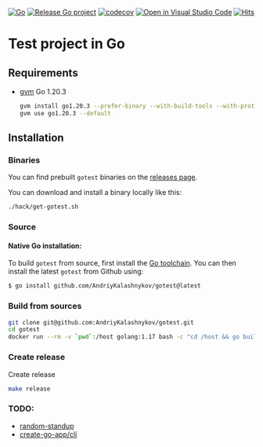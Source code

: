 [![Go](https://github.com/AndriyKalashnykov/gotest/actions/workflows/ci.yml/badge.svg)](https://github.com/AndriyKalashnykov/gotest/actions/workflows/ci.yml)
[![Release Go project](https://github.com/AndriyKalashnykov/gotest/actions/workflows/release.yml/badge.svg)](https://github.com/AndriyKalashnykov/gotest/actions/workflows/release.yml)
[![codecov](https://codecov.io/gh/AndriyKalashnykov/gotest/branch/master/graph/badge.svg?token=Q12E11KJ74)](https://codecov.io/gh/AndriyKalashnykov/gotest)
[![Open in Visual Studio Code](https://img.shields.io/static/v1?logo=visualstudiocode&label=&message=Open%20in%20Visual%20Studio%20Code&labelColor=2c2c32&color=007acc&logoColor=007acc)](https://open.vscode.dev/AndriyKalashnykov/gotest)
[![Hits](https://hits.seeyoufarm.com/api/count/incr/badge.svg?url=https%3A%2F%2Fgithub.com%2FAndriyKalashnykov%2Fgotest&count_bg=%2333CD56&title_bg=%23555555&icon=&icon_color=%23E7E7E7&title=hits&edge_flat=false)](https://hits.seeyoufarm.com)

# Test project in Go

## Requirements

- [gvm](https://github.com/moovweb/gvm) Go 1.20.3
    ```bash
    gvm install go1.20.3 --prefer-binary --with-build-tools --with-protobuf
    gvm use go1.20.3 --default

## Installation

### Binaries

You can find prebuilt `gotest` binaries on the [releases page](https://github.com/AndriyKalashnykov/gotest/releases).

You can download and install a binary locally like this:

```bash
./hack/get-gotest.sh
```

### Source

#### Native Go installation:

To build `gotest` from source, first install the [Go
toolchain](https://golang.org/dl/). You can then install the latest `gotest` from
Github using:

```bash
$ go install github.com/AndriyKalashnykov/gotest@latest
```

### Build from sources

```bash
git clone git@github.com:AndriyKalashnykov/gotest.git
cd gotest
docker run --rm -v `pwd`:/host golang:1.17 bash -c "cd /host && go build ."
```

### Create release

Create release

```bash
make release
```

### TODO:

* [random-standup](https://github.com/jidicula/random-standup/tree/main/.github/workflows)
* [create-go-app/cli](https://github.com/create-go-app/cli)
